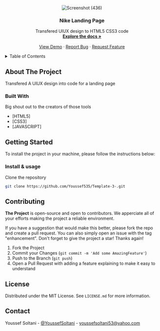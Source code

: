 <div id="top"></div>

<!-- PROJECT LOGO -->
<br />
<div align="center">

![Screenshot (436)](https://user-images.githubusercontent.com/82522735/205607509-f577237d-8a4d-4a7e-8aa1-8796c7f0c00b.png)


  <h3 align="center">Nike Landing Page</h3>

  <p align="center">
    Transfered UIUX design to HTML5 CSS3 code
    <br />
    <a href="https://github.com/Youssef535/Template-3-"><strong>Explore the docs »</strong></a>
    <br />
    <br />
    <a href="">View Demo</a>
    ·
    <a href='https://github.com/Youssef535/Template-3-/issues'>Report Bug</a>
    ·
    <a href="https://github.com/Youssef535/Template-3-/pulls">Request Feature</a>
  </p>
</div>

<!-- TABLE OF CONTENTS -->
<details>
  <summary>Table of Contents</summary>
  <ol>
    <li>
      <a href="#about-the-project">About The Project</a>
      <ul>
        <li><a href="#built-with">Built With</a></li>
      </ul>
    </li>
    <li>
      <a href="#structure">Structure</a>
    </li>
    <li>
      <a href="#getting-started">Getting Started</a>
      <ul>
        <li><a href="#installation">Installation & usage</a></li>
      </ul>
    </li>
    <li><a href="#contributing">Contributing</a></li>
    <li><a href="#license">License</a></li>
    <li><a href="#contact">Contact</a></li>
  </ol>
</details>

<!-- ABOUT THE PROJECT -->
## About The Project
Transfered A UIUX design into code for a landing page

### Built With

Big shout out to the creators of those tools

* [HTML5]
* [CSS3]
* [JAVASCRIPT]

<!-- GETTING STARTED -->
## Getting Started

To install the project in your machine, please follow the instructions below:

### Install & usage

Clone the repository
  ```sh
  git clone https://github.com/Youssef535/Template-3-.git
  ```
  
<!-- CONTRIBUTING -->
## Contributing

**The Project** is open-source and open to contributors. We apperciate all of your efforts making the project a reliable environment.

If you have a suggestion that would make this better, please fork the repo and create a pull request. You can also simply open an issue with the tag "enhancement".
Don't forget to give the project a star! Thanks again!

1. Fork the Project
3. Commit your Changes (`git commit -m 'Add some AmazingFeature'`)
4. Push to the Branch (`git push`)
5. Open a Pull Request with adding a feature explaining to make it easy to understand

<!-- LICENSE -->
## License

Distributed under the MIT License. See `LICENSE.md` for more information.

<!-- CONTACT -->
## Contact

Youssef Soltani - [@YoussefSoltani](https://twitter.com/Youssef60459694) - youssefsoltani53@yahoo.com


